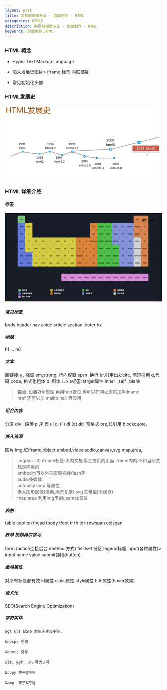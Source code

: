 ```yaml
---
layout: post
title: 网易前端微专业 - 页面制作 - HTML
categories: HTMLS
description: 网易前端微专业 - 页面制作 - HTML
keywords: 页面制作,HTML
---
```



### HTML 概念

*   Hyper Text Markup Language
*   加入发展史图片&gt; iframe 标签 内联框架

*   常见初始化头部

### HTML发展史
![markdown](/images/posts/htmls/HTML发展史.png)    
    
### HTML 详细介绍

#### 标签
![markdown](/images/posts/htmls/HTML标签周期表.png)

##### 常见标签 
body header nav aside article section footer hx

##### 标题  
h1 ... h6

##### 文本  
超链接 a , 强调 em,strong, 行内容器 span ,换行 br,引用出处cite, 简短引用 q,代码:code, 格式化粗体 b ,斜体 i .> a标签: target属性 inner _self _blank

> 锚点: 设置好id属性 再用href定位 也可以在网址末尾加#idname    
href 还可以加 mailto: tel: 等应用

##### 组合内容  
分区 div , 段落 p ,列表 ul ol (li) dl (dt dd) 预格式 pre,长引用 blockquote,
##### 嵌入资源  
图片 img,框iframe,object,embed,video,audio,canvas,svg,map,area,
    
>  img(src alt) iframe标签:页内文档  第三方页内页面 iframe内的JS和当前文档是隔离的   
>  embed也可以外部资源插件flash等      
>  audio多媒体  
>  autoplay loop 等属性  
>  嵌入图形图像(像素,场景复杂) svg 矢量型(高保真)  
>  map area 利用img里的usemap属性

##### 表格 
table caption thead tbody tfoot tr th td> rowspan colspan

##### 表单 视频再次学习  
form (action连接后台 method 方式) fieldset 分区 legend标题 input(各种属性)> input name value submit(类似button)
   
##### 全局属性

对所有标签都有效
id属性  class属性 style属性 title属性(hover效果)

##### 语义化

SEO(Search Engine Optimization)

##### 字符实体
```
&gt &lt &bmp 类似于转义字符.

&nbsp; 空格

&quot; 引号

&lt; &gt; 小于号大于号

&copy 等于@符号

&amp  等于&符号
```